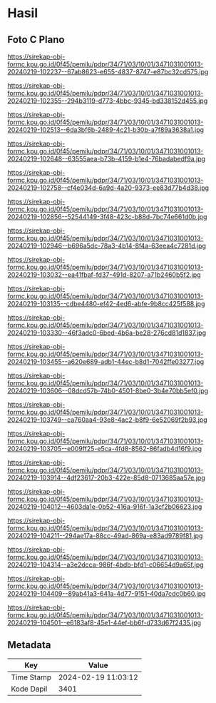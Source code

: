 # Hasil

## Foto C Plano

https://sirekap-obj-formc.kpu.go.id/0f45/pemilu/pdpr/34/71/03/10/01/3471031001013-20240219-102237--67ab8623-e655-4837-8747-e87bc32cd575.jpg

https://sirekap-obj-formc.kpu.go.id/0f45/pemilu/pdpr/34/71/03/10/01/3471031001013-20240219-102355--294b3119-d773-4bbc-9345-bd338152d455.jpg

https://sirekap-obj-formc.kpu.go.id/0f45/pemilu/pdpr/34/71/03/10/01/3471031001013-20240219-102513--6da3bf6b-2489-4c21-b30b-a7f89a3638a1.jpg

https://sirekap-obj-formc.kpu.go.id/0f45/pemilu/pdpr/34/71/03/10/01/3471031001013-20240219-102648--63555aea-b73b-4159-b1e4-76badabedf9a.jpg

https://sirekap-obj-formc.kpu.go.id/0f45/pemilu/pdpr/34/71/03/10/01/3471031001013-20240219-102758--cf4e034d-6a9d-4a20-9373-ee83d77b4d38.jpg

https://sirekap-obj-formc.kpu.go.id/0f45/pemilu/pdpr/34/71/03/10/01/3471031001013-20240219-102856--52544149-3f48-423c-b88d-7bc74e661d0b.jpg

https://sirekap-obj-formc.kpu.go.id/0f45/pemilu/pdpr/34/71/03/10/01/3471031001013-20240219-102946--b696a5dc-78a3-4b14-8f4a-63eea4c7281d.jpg

https://sirekap-obj-formc.kpu.go.id/0f45/pemilu/pdpr/34/71/03/10/01/3471031001013-20240219-103032--ea41fbaf-fd37-491d-8207-a71b2460b5f2.jpg

https://sirekap-obj-formc.kpu.go.id/0f45/pemilu/pdpr/34/71/03/10/01/3471031001013-20240219-103135--cdbe4480-ef42-4ed6-abfe-9b8cc425f588.jpg

https://sirekap-obj-formc.kpu.go.id/0f45/pemilu/pdpr/34/71/03/10/01/3471031001013-20240219-103330--46f3adc0-6bed-4b6a-be28-276cd81d1837.jpg

https://sirekap-obj-formc.kpu.go.id/0f45/pemilu/pdpr/34/71/03/10/01/3471031001013-20240219-103455--a620e689-adb1-44ec-b8d1-7042ffe03277.jpg

https://sirekap-obj-formc.kpu.go.id/0f45/pemilu/pdpr/34/71/03/10/01/3471031001013-20240219-103606--08dcd57b-74b0-4501-8be0-3b4e70bb5ef0.jpg

https://sirekap-obj-formc.kpu.go.id/0f45/pemilu/pdpr/34/71/03/10/01/3471031001013-20240219-103749--ca760aa4-93e8-4ac2-b8f9-6e52069f2b93.jpg

https://sirekap-obj-formc.kpu.go.id/0f45/pemilu/pdpr/34/71/03/10/01/3471031001013-20240219-103705--e009ff25-e5ca-4fd8-8562-86fadb4d16f9.jpg

https://sirekap-obj-formc.kpu.go.id/0f45/pemilu/pdpr/34/71/03/10/01/3471031001013-20240219-103914--4df23617-20b3-422e-85d8-0713685aa57e.jpg

https://sirekap-obj-formc.kpu.go.id/0f45/pemilu/pdpr/34/71/03/10/01/3471031001013-20240219-104012--4603da1e-0b52-416a-916f-1a3cf2b06623.jpg

https://sirekap-obj-formc.kpu.go.id/0f45/pemilu/pdpr/34/71/03/10/01/3471031001013-20240219-104211--294ae17a-88cc-49ad-869a-e83ad9789f81.jpg

https://sirekap-obj-formc.kpu.go.id/0f45/pemilu/pdpr/34/71/03/10/01/3471031001013-20240219-104314--a3e2dcca-986f-4bdb-bfd1-c06654d9a65f.jpg

https://sirekap-obj-formc.kpu.go.id/0f45/pemilu/pdpr/34/71/03/10/01/3471031001013-20240219-104409--89ab41a3-641a-4d77-9151-40da7cdc0b60.jpg

https://sirekap-obj-formc.kpu.go.id/0f45/pemilu/pdpr/34/71/03/10/01/3471031001013-20240219-104501--e6183af8-45e1-44ef-bb6f-d733d67f2435.jpg


## Metadata

| Key        | Value               |
| ---------- | ------------------- |
| Time Stamp | 2024-02-19 11:03:12 |
| Kode Dapil | 3401                |



